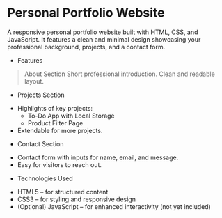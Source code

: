 # Personal Portfolio Website
A responsive personal portfolio website built with HTML, CSS, and JavaScript. It features a clean and minimal design showcasing your professional background, projects, and a contact form.

* Features
> About Section
> Short professional introduction.
> Clean and readable layout.

* Projects Section
- Highlights of key projects:
  - To-Do App with Local Storage
  - Product Filter Page
- Extendable for more projects.

* Contact Section
- Contact form with inputs for name, email, and message.
- Easy for visitors to reach out.

* Technologies Used

- HTML5 – for structured content
- CSS3 – for styling and responsive design
- (Optional) JavaScript – for enhanced interactivity (not yet included)



